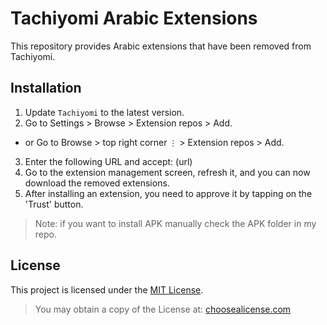 # Tachiyomi Arabic Extensions

This repository provides Arabic extensions that have been removed from Tachiyomi.

## Installation

1. Update `Tachiyomi` to the latest version.
2. Go to Settings > Browse > Extension repos > Add.
- or Go to Browse > top right corner `⋮` > Extension repos > Add.
3. Enter the following URL and accept: (url)
4. Go to the extension management screen, refresh it, and you can now download the removed extensions.
5. After installing an extension, you need to approve it by tapping on the 'Trust' button.
  
> Note: if you want to install APK manually check the APK folder in my repo.

## License

This project is licensed under the [MIT License](LICENSE).

> You may obtain a copy of the License at: [choosealicense.com](https://choosealicense.com/licenses/mit/#)
